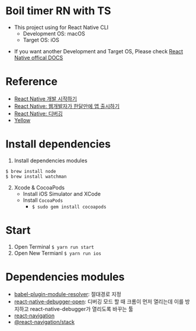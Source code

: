 # Boil timer RN with TS
- This project using for React Native CLI
    - Development OS: macOS
    - Target OS: iOS
* If you want another Development and Target OS, Please check [React Native offical DOCS](https://reactnative.dev/docs/environment-setup)

# Reference
- [React Native 개발 시작하기](https://wit.nts-corp.com/2020/03/23/6014) 
- [React Native: 웹개발자가 한달만에 앱 출시하기](https://www.slideshare.net/deview/121react-native)
- [React Native: 디버깅](https://medium.com/duckuism/react-native-%EB%94%94%EB%B2%84%EA%B9%85-%ED%99%98%EA%B2%BD-%EB%A7%8C%EB%93%A4%EA%B8%B0-7e46bfe89f6)
- [Yellow](http://www.flatuicolorpicker.com/yellow-rgba-color-model/)

# Install dependencies
1. Install dependencies modules
```
$ brew install node
$ brew install watchman
```
2. Xcode & CocoaPods
    - Install iOS Simulator and XCode
    - Install ```CocoaPods``` 
        - ```$ sudo gem install cocoapods```

# Start
 1. Open Terminal ```$ yarn run start```
 2. Open New Termianl ```$ yarn run ios```

 # Dependencies modules
 - [babel-plugin-module-resolver](https://github.com/tleunen/babel-plugin-module-resolver): 절대경로 지정
 - [react-native-debugger-open](https://github.com/jhen0409/react-native-debugger): 디버깅 모드 할 때 크롬이 먼저 열리는데 이를 방지하고 react-native-debugger가 열리도록 바꾸는 툴
 - [react-navigation](https://reactnavigation.org/docs/getting-started)
 - [@react-navigation/stack](https://reactnavigation.org/docs/stack-navigator/)